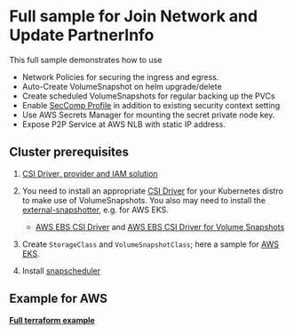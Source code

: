# Full sample for Join Network and Update PartnerInfo

This full sample demonstrates how to use

- Network Policies for securing the ingress and egress.
- Auto-Create VolumeSnapshot on helm upgrade/delete
- Create scheduled VolumeSnapshots for regular backing up the PVCs
- Enable [SecComp Profile](https://medium.com/@LachlanEvenson/how-to-enable-kubernetes-container-runtimedefault-seccomp-profile-for-all-workloads-6795624fcbcc) in addition to existing security context setting
- Use AWS Secrets Manager for mounting the secret private node key.
- Expose P2P Service at AWS NLB with static IP address.

## Cluster prerequisites

1. [CSI Driver, provider and IAM solution](./../../../../docs/secrets_store_csi_driver_provider/README.md)
2. You need to install an appropriate [CSI Driver](https://kubernetes-csi.github.io/docs/drivers.html) for your Kubernetes distro to make use of VolumeSnapshots. You also may need to install the [external-snapshotter](https://github.com/kubernetes-csi/external-snapshotter), e.g. for AWS EKS.

    - [AWS EBS CSI Driver](https://github.com/kubernetes-sigs/aws-ebs-csi-driver) and [AWS EBS CSI Driver for Volume Snapshots](https://github.com/kubernetes-sigs/aws-ebs-csi-driver/blob/master/examples/kubernetes/snapshot/README.md)

3. Create `StorageClass` and `VolumeSnapshotClass`; here a sample for [AWS EKS](https://github.com/kubernetes-sigs/aws-ebs-csi-driver/blob/master/examples/kubernetes/snapshot/README.md#create-snapshot).

4. Install [snapscheduler](https://backube.github.io/snapscheduler/usage.html)

## Example for AWS

**[Full terraform example](aws.tf)**
